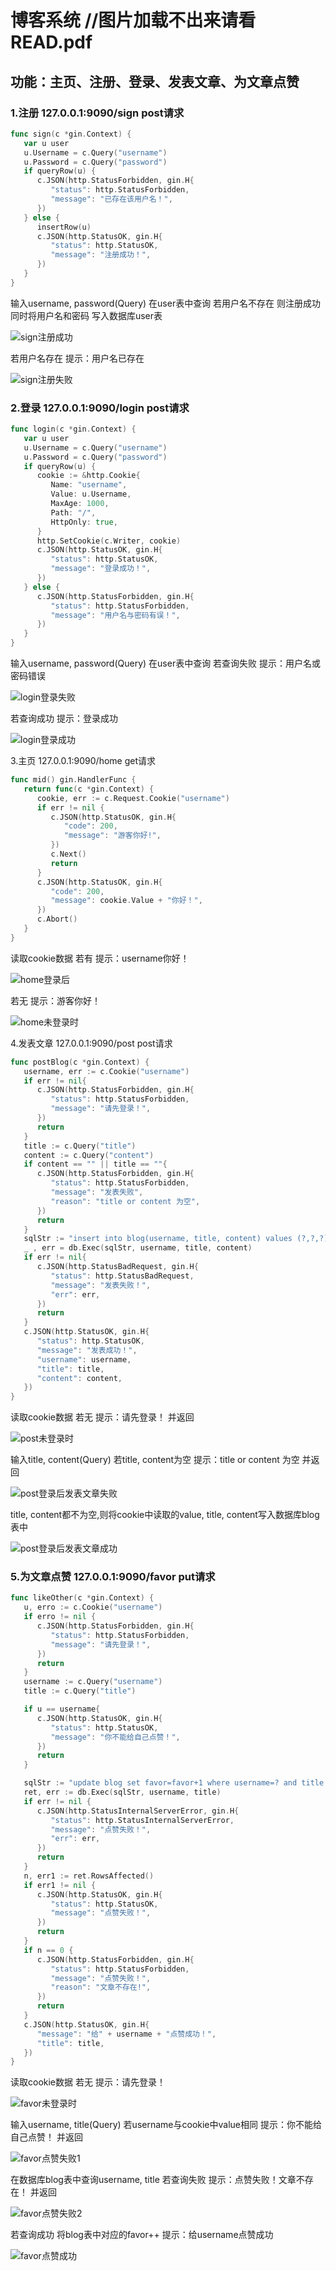 # 博客系统   //图片加载不出来请看READ.pdf

## 功能：主页、注册、登录、发表文章、为文章点赞

### 1.注册 127.0.0.1:9090/sign   post请求

```go
func sign(c *gin.Context) {
   var u user
   u.Username = c.Query("username")
   u.Password = c.Query("password")
   if queryRow(u) {
      c.JSON(http.StatusForbidden, gin.H{
         "status": http.StatusForbidden,
         "message": "已存在该用户名！",
      })
   } else {
      insertRow(u)
      c.JSON(http.StatusOK, gin.H{
         "status": http.StatusOK,
         "message": "注册成功！",
      })
   }
}
```



输入username, password(Query) 在user表中查询
若用户名不存在 则注册成功 同时将用户名和密码 写入数据库user表

![sign注册成功](D:\GoProjects\src\csa_4\测试图\sign注册成功.png)

若用户名存在  提示：用户名已存在

![sign注册失败](D:\GoProjects\src\csa_4\测试图\sign注册失败.png)

### 2.登录 127.0.0.1:9090/login  post请求

```go
func login(c *gin.Context) {
   var u user
   u.Username = c.Query("username")
   u.Password = c.Query("password")
   if queryRow(u) {
      cookie := &http.Cookie{
         Name: "username",
         Value: u.Username,
         MaxAge: 1000,
         Path: "/",
         HttpOnly: true,
      }
      http.SetCookie(c.Writer, cookie)
      c.JSON(http.StatusOK, gin.H{
         "status": http.StatusOK,
         "message": "登录成功！",
      })
   } else {
      c.JSON(http.StatusForbidden, gin.H{
         "status": http.StatusForbidden,
         "message": "用户名与密码有误！",
      })
   }
}
```

输入username, password(Query) 在user表中查询
若查询失败   提示：用户名或密码错误

![login登录失败](D:\GoProjects\src\csa_4\测试图\login登录失败.png)

若查询成功   提示：登录成功

![login登录成功](D:\GoProjects\src\csa_4\测试图\login登录成功.png)



3.主页  127.0.0.1:9090/home  get请求

```go
func mid() gin.HandlerFunc {
   return func(c *gin.Context) {
      cookie, err := c.Request.Cookie("username")
      if err != nil {
         c.JSON(http.StatusOK, gin.H{
            "code": 200,
            "message": "游客你好!",
         })
         c.Next()
         return
      }
      c.JSON(http.StatusOK, gin.H{
         "code": 200,
         "message": cookie.Value + "你好！",
      })
      c.Abort()
   }
}
```

读取cookie数据
若有      提示：username你好！

![home登录后](D:\GoProjects\src\csa_4\测试图\home登录后.png)

若无      提示：游客你好！

![home未登录时](D:\GoProjects\src\csa_4\测试图\home未登录时.png)

4.发表文章 127.0.0.1:9090/post  post请求

```go
func postBlog(c *gin.Context) {
   username, err := c.Cookie("username")
   if err != nil{
      c.JSON(http.StatusForbidden, gin.H{
         "status": http.StatusForbidden,
         "message": "请先登录！",
      })
      return
   }
   title := c.Query("title")
   content := c.Query("content")
   if content == "" || title == ""{
      c.JSON(http.StatusForbidden, gin.H{
         "status": http.StatusForbidden,
         "message": "发表失败",
         "reason": "title or content 为空",
      })
      return
   }
   sqlStr := "insert into blog(username, title, content) values (?,?,?)"
   _ , err = db.Exec(sqlStr, username, title, content)
   if err != nil{
      c.JSON(http.StatusBadRequest, gin.H{
         "status": http.StatusBadRequest,
         "message": "发表失败！",
         "err": err,
      })
      return
   }
   c.JSON(http.StatusOK, gin.H{
      "status": http.StatusOK,
      "message": "发表成功！",
      "username": username,
      "title": title,
      "content": content,
   })
}
```

读取cookie数据
若无               提示：请先登录！ 并返回

![post未登录时](D:\GoProjects\src\csa_4\测试图\post未登录时.png)

输入title, content(Query)
若title, content为空       提示：title or content 为空 并返回

![post登录后发表文章失败](D:\GoProjects\src\csa_4\测试图\post登录后发表文章失败.png)

title, content都不为空,则将cookie中读取的value, title, content写入数据库blog表中 

![post登录后发表文章成功](D:\GoProjects\src\csa_4\测试图\post登录后发表文章成功.png)



### 5.为文章点赞 127.0.0.1:9090/favor put请求

```go
func likeOther(c *gin.Context) {
   u, erro := c.Cookie("username")
   if erro != nil {
      c.JSON(http.StatusForbidden, gin.H{
         "status": http.StatusForbidden,
         "message": "请先登录！",
      })
      return
   }
   username := c.Query("username")
   title := c.Query("title")

   if u == username{
      c.JSON(http.StatusOK, gin.H{
         "status": http.StatusOK,
         "message": "你不能给自己点赞！",
      })
      return
   }

   sqlStr := "update blog set favor=favor+1 where username=? and title = ?"
   ret, err := db.Exec(sqlStr, username, title)
   if err != nil {
      c.JSON(http.StatusInternalServerError, gin.H{
         "status": http.StatusInternalServerError,
         "message": "点赞失败！",
         "err": err,
      })
      return
   }
   n, err1 := ret.RowsAffected()
   if err1 != nil {
      c.JSON(http.StatusOK, gin.H{
         "status": http.StatusOK,
         "message": "点赞失败！",
      })
      return
   }
   if n == 0 {
      c.JSON(http.StatusForbidden, gin.H{
         "status": http.StatusForbidden,
         "message": "点赞失败！",
         "reason": "文章不存在!",
      })
      return
   }
   c.JSON(http.StatusOK, gin.H{
      "message": "给" + username + "点赞成功！",
      "title": title,
   })
}
```

读取cookie数据
若无               提示：请先登录！

![favor未登录时](D:\GoProjects\src\csa_4\测试图\favor未登录时.png)

输入username, title(Query)
若username与cookie中value相同   提示：你不能给自己点赞！  并返回

![favor点赞失败1](D:\GoProjects\src\csa_4\测试图\favor点赞失败1.png)

在数据库blog表中查询username, title
若查询失败            提示：点赞失败！文章不存在！ 并返回

![favor点赞失败2](D:\GoProjects\src\csa_4\测试图\favor点赞失败2.png)

若查询成功 将blog表中对应的favor++     提示：给username点赞成功

![favor点赞成功](D:\GoProjects\src\csa_4\测试图\favor点赞成功.png)



